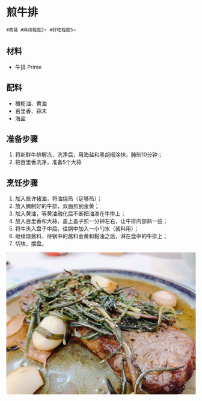 # 煎牛排

```
#西餐 #麻烦程度2⭐️ #好吃程度5⭐️
```

## 材料

- 牛排 Prime

## 配料

- 橄榄油、黄油
- 百里香、蒜末
- 海盐

## 准备步骤

1. 将新鲜牛排解冻，洗净后，用海盐和黑胡椒涂抹，腌制10分钟；
2. 把百里香洗净，准备5个大蒜

## 烹饪步骤

1. 加入些许猪油，将油烧热（足够热）；
2. 放入腌制好的牛排，双面煎到金黄；
3. 加入黄油，等黄油融化后不断把油泼在牛排上；
4. 放入百里香和大蒜，盖上盖子煎一分钟左右，让牛排内部熟一些；
5. 将牛夹入盘子中后，往锅中加入一小勺水（酱料用）；
6. 继续烧酱料，待锅中的酱料金黄和黏浊之后，淋在盘中的牛排上；
7. 切块，摆盘。

![](../_images/jianniupai.jpg)
